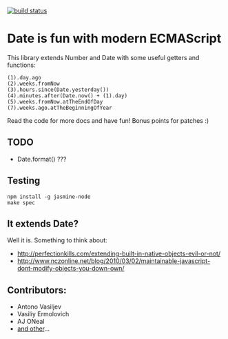 [![build status](https://secure.travis-ci.org/antono/edate.js.png)](http://travis-ci.org/antono/edate.js)
# Date is fun with modern ECMAScript

This library extends Number and Date with some useful getters
and functions:

    (1).day.ago
    (2).weeks.fromNow
    (3).hours.since(Date.yesterday())
    (4).minutes.after(Date.now() + (1).day)
    (5).weeks.fromNow.atTheEndOfDay
    (7).weeks.ago.atTheBeginningOfYear

Read the code for more docs and have fun!
Bonus points for patches :)

## TODO

- Date.format() ???

## Testing

    npm install -g jasmine-node
    make spec

## It extends Date?

Well it is. Something to think about:

- http://perfectionkills.com/extending-built-in-native-objects-evil-or-not/
- http://www.nczonline.net/blog/2010/03/02/maintainable-javascript-dont-modify-objects-you-down-own/

## Contributors:

 - Antono Vasiljev
 - Vasiliy Ermolovich
 - AJ ONeal
 - [and other](http://github.com/antono/edate.js/contributors)...
